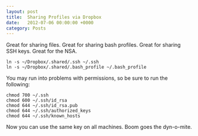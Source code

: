 ```yaml
---
layout: post
title:  Sharing Profiles via Dropbox
date:   2012-07-06 00:00:00 +0000
category: Posts
---
```


Great for sharing files. Great for sharing bash profiles. Great for sharing SSH keys. Great for the NSA.

```
ln -s ~/Dropbox/.shared/.ssh ~/.ssh
ln -s ~/Dropbox/.shared/.bash_profile ~/.bash_profile
```

You may run into problems with permissions, so be sure to run the following:

```
chmod 700 ~/.ssh
chmod 600 ~/.ssh/id_rsa
chmod 644 ~/.ssh/id_rsa.pub  
chmod 644 ~/.ssh/authorized_keys
chmod 644 ~/.ssh/known_hosts
```

Now you can use the same key on all machines. Boom goes the dyn-o-mite.